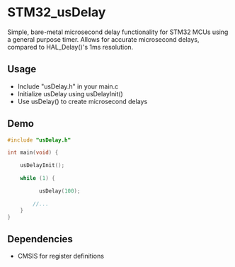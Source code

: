 # STM32_usDelay
Simple, bare-metal microsecond delay functionality for STM32 MCUs using a general purpose timer. 
Allows for accurate microsecond delays, compared to HAL_Delay()'s 1ms resolution. 

## Usage
* Include "usDelay.h" in your main.c
* Initialize usDelay using usDelayInit()
* Use usDelay() to create microsecond delays
## Demo
```c
#include "usDelay.h"

int main(void) {

	usDelayInit();

	while (1) {

          usDelay(100);

		//...
	}
}
```
## Dependencies
* CMSIS for register definitions

